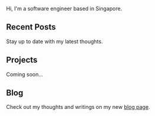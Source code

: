Hi, I'm a software engineer based in Singapore.

## Recent Posts
Stay up to date with my latest thoughts.

## Projects
Coming soon...

## Blog
Check out my thoughts and writings on my new [blog page](./blog/).